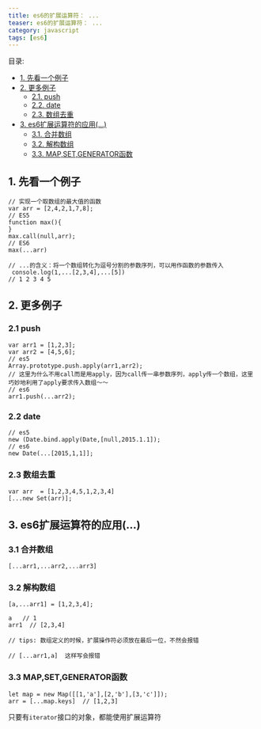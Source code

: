 ```yaml
---
title: es6的扩展运算符： ...
teaser: es6的扩展运算符： ...
category: javascript
tags: [es6]
---
```



 目录:

<!-- TOC -->

- [1. 先看一个例子](#1-先看一个例子)
- [2. 更多例子](#2-更多例子)
    - [2.1. push](#21-push)
    - [2.2. date](#22-date)
    - [2.3. 数组去重](#23-数组去重)
- [3. es6扩展运算符的应用(...)](#3-es6扩展运算符的应用(...))
    - [3.1. 合并数组](#31-合并数组)
    - [3.2. 解构数组](#32-解构数组)
    - [3.3. MAP,SET,GENERATOR函数](#33-MAP,SET,GENERATOR函数)

<!-- /TOC -->
 
 ## 1. 先看一个例子
```
// 实现一个取数组的最大值的函数
var arr = [2,4,2,1,7,8];
// ES5
function max(){
}
max.call(null,arr);
// ES6
max(...arr)

// ...的含义：将一个数组转化为逗号分割的参数序列，可以用作函数的参数传入
 console.log(1,...[2,3,4],...[5])
// 1 2 3 4 5 

```
 ## 2. 更多例子

 ### 2.1  push
```
var arr1 = [1,2,3];
var arr2 = [4,5,6];
// es5
Array.prototype.push.apply(arr1,arr2);
// 这里为什么不用call而是用apply，因为call传一串参数序列，apply传一个数组，这里巧妙地利用了apply要求传入数组～～
// es6
arr1.push(...arr2);
```
### 2.2 date
```
// es5
new (Date.bind.apply(Date,[null,2015.1.1]);
// es6
new Date(...[2015,1,1]];

```
### 2.3 数组去重

```
var arr  = [1,2,3,4,5,1,2,3,4]
[...new Set(arr)];

```

 ## 3. es6扩展运算符的应用(...)

### 3.1 合并数组
```
[...arr1,...arr2,...arr3]
```
### 3.2 解构数组
```
[a,...arr1] = [1,2,3,4];

a   // 1
arr1  // [2,3,4]

// tips: 数组定义的时候，扩展操作符必须放在最后一位，不然会报错

// [...arr1,a]  这样写会报错
```
### 3.3 MAP,SET,GENERATOR函数
```
let map = new Map([[1,'a'],[2,'b'],[3,'c']]);
arr = [...map.keys]  // [1,2,3]
```

只要有`iterator`接口的对象，都能使用扩展运算符


